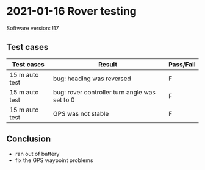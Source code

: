 # 2021-01-16 Rover testing

Software version: !17

## Test cases

| Test cases | Result | Pass/Fail |
| ---------- | ------ | --------- |
|15 m auto test|bug: heading was reversed|F|
|15 m auto test|bug: rover controller turn angle was set to 0|F|
|15 m auto test|GPS was not stable|F|

## Conclusion

- ran out of battery
- fix the GPS waypoint problems